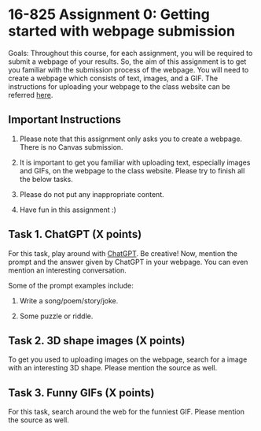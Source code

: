 # 16-825 Assignment 0: Getting started with webpage submission

Goals: Throughout this course, for each assignment, you will be required to submit a webpage of your results. So, the aim of this assignment is to get you familiar with the submission process of the webpage. You will need to create a webpage which consists of text, images, and a GIF. The instructions for uploading your webpage to the class website can be referred [here](https://learning3d.github.io/pages/assignments/hw0.html).

## Important Instructions
1. Please note that this assignment only asks you to create a webpage. There is no Canvas submission.

2. It is important to get you familiar with uploading text, especially images and GIFs, on the webpage to the class website. Please try to finish all the below tasks.

3. Please do not put any inappropriate content.

4. Have fun in this assignment :)

## Task 1. ChatGPT (X points)

For this task, play around with [ChatGPT](https://openai.com/blog/chatgpt/). Be creative! Now, mention the prompt and the answer given by ChatGPT in your webpage. You can even mention an interesting conversation.

Some of the prompt examples include: 

1. Write a song/poem/story/joke.

2. Some puzzle or riddle.

## Task 2. 3D shape images (X points)

To get you used to uploading images on the webpage, search for a image with an interesting 3D shape. Please mention the source as well.

## Task 3. Funny GIFs (X points)

For this task, search around the web for the funniest GIF. Please mention the source as well.

